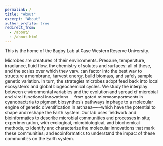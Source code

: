 ```yaml
---
permalink: /
title: "About"
excerpt: "About"
author_profile: true
redirect_from: 
  - /about/
  - /about.html
---
```


This is the home of the Bagby Lab at Case Western Reserve University.

Microbes are creatures of their environments.  Pressure, temperature, irradiance, fluid flow, the chemistry of solutes and surfaces:  all of these, and the scales over which they vary, can factor into the best way to structure a membrane, harvest energy, build biomass, and safely sample genetic variation.  In turn, the strategies microbes adopt feed back into local ecosystems and global biogeochemical cycles.  We study the interplay between environmental variables and the evolution and spread of microbial and viral functional innovations---from gated microcompartments in cyanobacteria to pigment biosynthesis pathways in phage to a molecular engine of genetic diversification in archaea—--which have the potential to shape and reshape the Earth system.  Our lab uses fieldwork and bioinformatics to describe microbial communities and processes in situ; experimentation, with ecological, microbiological, and biochemical methods, to identify and characterize the molecular innovations that mark these communities; and ecoinformatics to understand the impact of these communities on the Earth system.

